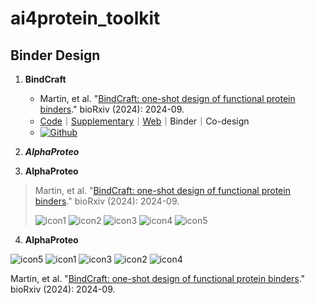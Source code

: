 # ai4protein_toolkit

## Binder Design
1. **BindCraft** 
    - Martin, et al. "[BindCraft: one-shot design of functional protein binders](https://www.biorxiv.org/content/10.1101/2024.09.30.615802)." bioRxiv (2024): 2024-09. 
     - [Code](https://github.com/martinpacesa/BindCraft)｜[Supplementary](https://www.biorxiv.org/content/10.1101/2024.09.30.615802v2.supplementary-material)｜[Web](https://bindcraft.ai/)｜Binder｜Co-design
     - [![Github](https://img.shields.io/badge/Github-gray?logo=github)](https://github.com/martinpacesa/BindCraft)

2. ***AlphaProteo***


3. **AlphaProteo**

> Martin, et al. "[BindCraft: one-shot design of functional protein binders](https://www.biorxiv.org/content/10.1101/2024.09.30.615802)." bioRxiv (2024): 2024-09.
>       
> ![icon1](https://img.shields.io/badge/Github-gray?logo=github)
> ![icon2](https://img.shields.io/badge/Website-orange)
> ![icon3](https://img.shields.io/badge/post-black?logo=X)
> ![icon4](https://img.shields.io/badge/Supplementary-information-blue?logo=site)
> ![icon5](https://img.shields.io/badge/Supplementary-blue)


4. **AlphaProteo**

![icon5](https://img.shields.io/badge/Supplementary-blue) 
![icon1](https://img.shields.io/badge/Github-gray?logo=github) 
![icon3](https://img.shields.io/badge/post-black?logo=X) 
![icon2](https://img.shields.io/badge/Website-orange) 
![icon4](https://img.shields.io/badge/Supplementary-information-blue?logo=site)

Martin, et al. "[BindCraft: one-shot design of functional protein binders](https://www.biorxiv.org/content/10.1101/2024.09.30.615802)." bioRxiv (2024): 2024-09. 

